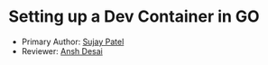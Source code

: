 # Setting up a Dev Container in GO

* Primary Author: [Sujay Patel](https://github.com/SUJP123)
* Reviewer: [Ansh Desai](https://github.com/anshdesai04)